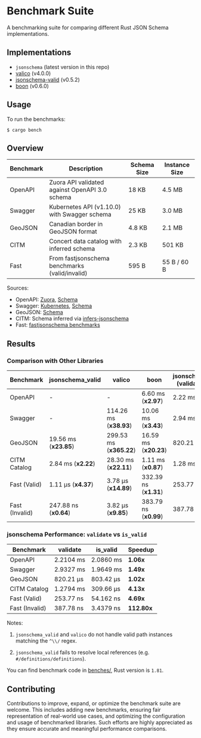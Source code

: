 # Benchmark Suite

A benchmarking suite for comparing different Rust JSON Schema implementations.

## Implementations

- `jsonschema` (latest version in this repo)
- [valico](https://crates.io/crates/valico) (v4.0.0)
- [jsonschema-valid](https://crates.io/crates/jsonschema-valid) (v0.5.2)
- [boon](https://crates.io/crates/boon) (v0.6.0)

## Usage

To run the benchmarks:

```console
$ cargo bench
```

## Overview

| Benchmark     | Description                                    | Schema Size | Instance Size |
|----------|------------------------------------------------|-------------|---------------|
| OpenAPI  | Zuora API validated against OpenAPI 3.0 schema | 18 KB       | 4.5 MB        |
| Swagger  | Kubernetes API (v1.10.0) with Swagger schema   | 25 KB       | 3.0 MB        |
| GeoJSON  | Canadian border in GeoJSON format              | 4.8 KB      | 2.1 MB        |
| CITM     | Concert data catalog with inferred schema      | 2.3 KB      | 501 KB        |
| Fast     | From fastjsonschema benchmarks (valid/invalid) | 595 B       | 55 B / 60 B   |

Sources:
- OpenAPI: [Zuora](https://github.com/APIs-guru/openapi-directory/blob/1afd351ddf50e050acdb52937a819ef1927f417a/APIs/zuora.com/2021-04-23/openapi.yaml), [Schema](https://spec.openapis.org/oas/3.0/schema/2021-09-28)
- Swagger: [Kubernetes](https://raw.githubusercontent.com/APIs-guru/openapi-directory/master/APIs/kubernetes.io/v1.10.0/swagger.yaml), [Schema](https://github.com/OAI/OpenAPI-Specification/blob/main/schemas/v2.0/schema.json)
- GeoJSON: [Schema](https://geojson.org/schema/FeatureCollection.json)
- CITM: Schema inferred via [infers-jsonschema](https://github.com/Stranger6667/infers-jsonschema)
- Fast: [fastjsonschema benchmarks](https://github.com/horejsek/python-fastjsonschema/blob/master/performance.py#L15)

## Results

### Comparison with Other Libraries

| Benchmark     | jsonschema_valid | valico        | boon          | jsonschema (validate) |
|---------------|------------------|---------------|---------------|------------------------|
| OpenAPI       | -                | -             | 6.60 ms (**x2.97**) | 2.22 ms              |
| Swagger       | -                | 114.26 ms (**x38.93**)   | 10.06 ms (**x3.43**)     | 2.94 ms              |
| GeoJSON       | 19.56 ms (**x23.85**)      | 299.53 ms (**x365.22**)   | 16.59 ms (**x20.23**)  | 820.21 µs            |
| CITM Catalog  | 2.84 ms (**x2.22**)        | 28.30 ms (**x22.11**)    | 1.11 ms (**x0.87**)     | 1.28 ms              |
| Fast (Valid)  | 1.11 µs (**x4.37**)        | 3.78 µs (**x14.89**)     | 332.39 ns (**x1.31**)   | 253.77 ns            |
| Fast (Invalid)| 247.88 ns (**x0.64**)      | 3.82 µs (**x9.85**)      | 383.79 ns (**x0.99**)   | 387.78 ns            |

### jsonschema Performance: `validate` vs `is_valid`

| Benchmark     | validate   | is_valid   | Speedup |
|---------------|------------|------------|---------|
| OpenAPI       | 2.2104 ms  | 2.0860 ms  | **1.06x**   |
| Swagger       | 2.9327 ms  | 1.9649 ms  | **1.49x**   |
| GeoJSON       | 820.21 µs  | 803.42 µs  | **1.02x**   |
| CITM Catalog  | 1.2794 ms  | 309.66 µs  | **4.13x**   |
| Fast (Valid)  | 253.77 ns  | 54.162 ns  | **4.69x**   |
| Fast (Invalid)| 387.78 ns  | 3.4379 ns  | **112.80x**  |

Notes:

1. `jsonschema_valid` and `valico` do not handle valid path instances matching the `^\\/` regex.

2. `jsonschema_valid` fails to resolve local references (e.g. `#/definitions/definitions`).

You can find benchmark code in [benches/](benches/), Rust version is `1.81`.

## Contributing

Contributions to improve, expand, or optimize the benchmark suite are welcome. This includes adding new benchmarks, ensuring fair representation of real-world use cases, and optimizing the configuration and usage of benchmarked libraries. Such efforts are highly appreciated as they ensure accurate and meaningful performance comparisons.

